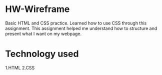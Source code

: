 # HW-Wireframe
Basic HTML and CSS practice. Learned how to use CSS through this assignment. This assignment helped me understand how to structure and present what I want on my webpage. 

# Technology used
1.HTML
2.CSS
